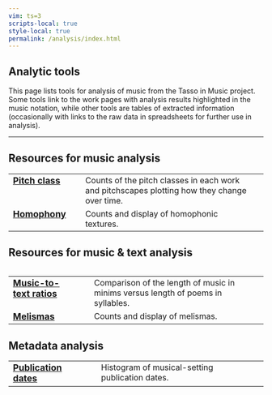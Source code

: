 ```yaml
---
vim: ts=3
scripts-local: true
style-local: true
permalink: /analysis/index.html
---
```



<style>
table.listing tr, table.listing td {
	vertical-align: top;
	padding-right: 30px;
	padding-botom: 10px;
}

table.listing td:first-child {
	font-size: 110%;
	font-weight: bold;
}

table.listing td:first-child {
	display: list-item;        
	list-style-type: disc;    
	list-style-position: outside;
}

</style>

<h2> Analytic tools </h2>

This page lists tools for analysis of music from
the Tasso in Music project.  Some tools link to the work pages with 
analysis results highlighted in the music notation, while other tools
are tables of extracted information (occasionally with links to the raw
data in spreadsheets for further use in analysis).


<hr noshade>

<h2> Resources for music analysis </h2>


<table class="listing">

<tr>
	<td>
	<a href="pitch-class">Pitch class</a>
	</td> 
	<td>
		Counts of the pitch classes in each work and
		pitchscapes plotting how they change over time.
	</td>
</tr>

<tr>
	<td>
	<a href="homophony">Homophony</a>
	</td> 
	<td>
		Counts and display of homophonic textures.
	</td>
</tr>

<table>
	

<h2> Resources for music &amp; text analysis </h2>

<table class="listing">

<tr>
	<td>
	<a href="syllable">Music-to-text ratios</a>
	</td> 
	<td>
		Comparison of the length of music in minims versus length of poems in syllables.
	</td>
</tr>

<tr>
	<td>
	<a href="melisma">Melismas</a>
	</td> 
	<td>
		Counts and display of melismas.
	</td>
</tr>

</table>


<h2> Metadata analysis </h2>

<table class="listing">

<tr>
	<td>
	<a href="publication-date">Publication dates</a>
	</td> 
	<td>
		Histogram of musical-setting publication dates.
	</td>
</tr>

</table>





